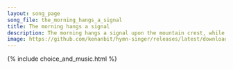 ```yaml
---
layout: song_page
song_file: the_morning_hangs_a_signal
title: The morning hangs a signal
description: The morning hangs a signal upon the mountain crest, while all the sleeping valleys in silent darkness rest. From peak to peak it flashes, it laughs al... secular 4part acapella 3verse musicbyother textbyother morning 
image: https://github.com/kenanbit/hymn-singer/releases/latest/download/the_morning_hangs_a_signal-trad.png
---
```


{% include choice_and_music.html %}